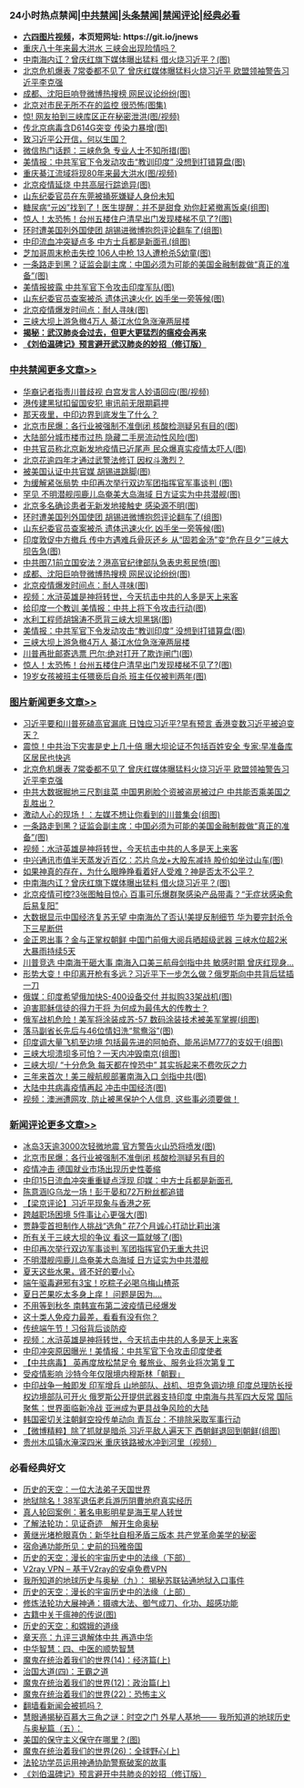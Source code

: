 <div id="tt">
<h3>24小时热点禁闻|<a href="#%E4%B8%AD%E5%85%B1%E7%A6%81%E9%97%BB%E6%9B%B4%E5%A4%9A%E6%96%87%E7%AB%A0">中共禁闻</a>|<a href="#%E5%9B%BE%E7%89%87%E6%96%B0%E9%97%BB%E6%9B%B4%E5%A4%9A%E6%96%87%E7%AB%A0">头条禁闻</a>|<a href="#%E6%96%B0%E9%97%BB%E8%AF%84%E8%AE%BA%E6%9B%B4%E5%A4%9A%E6%96%87%E7%AB%A0">禁闻评论|<a href="#%E5%BF%85%E7%9C%8B%E7%BB%8F%E5%85%B8%E5%A5%BD%E6%96%87">经典必看</a></h3>
<ul>
<li><b><a href="http://d1.bdrive.tk/64.mp4" target="_blank">六四图片视频</a>，本页短网址: https://git.io/jnews</b></li>
<li><a href="https://github.com/fqnews/bnews/blob/master/ssgc/20200623/1348962.md">重庆八十年来最大洪水    三峡会出现险情吗？</a></li>
<li><a href="https://github.com/fqnews/bnews/blob/master/topimagenews/20200623/1349055.md">中南海内讧？曾庆红旗下媒体曝出猛料 借火烧习近平？(图)</a></li>
<li><a href="https://github.com/fqnews/bnews/blob/master/topimagenews/20200623/1349276.md">北京危机爆表 7常委都不见了 曾庆红媒体曝猛料火烧习近平 欧盟领袖警告习近平李克强</a></li>
<li><a href="https://github.com/fqnews/bnews/blob/master/cbnews/20200623/1349252.md">成都、沈阳巨响登微博热搜榜 网民议论纷纷(图)</a></li>
<li><a href="https://github.com/fqnews/bnews/blob/master/cbnews/20200623/1349058.md">北京对市民无所不在的监控 很恐怖(图集)</a></li>
<li><a href="https://github.com/fqnews/bnews/blob/master/cnnews/20200623/1349169.md">惊! 网友拍到三峡库区正在秘密泄洪(图/视频)</a></li>
<li><a href="https://github.com/fqnews/bnews/blob/master/cbnews/20200623/1349037.md">传北京病毒含D614G突变 传染力暴增(图)</a></li>
<li><a href="https://github.com/fqnews/bnews/blob/master/weiquan/20200623/1348783.md">致习近平公开信，何以生国？</a></li>
<li><a href="https://github.com/fqnews/bnews/blob/master/cbnews/20200623/1349045.md">微信热门话题：三峡危急 专业人士不知所措(图)</a></li>
<li><a href="https://github.com/fqnews/bnews/blob/master/cbnews/20200623/1349230.md">美情报：中共军官下令发动攻击“教训印度” 没想到打错算盘(图)</a></li>
<li><a href="https://github.com/fqnews/bnews/blob/master/cbnews/20200623/1348941.md">重庆綦江流域将现80年来最大洪水(图/视频)</a></li>
<li><a href="https://github.com/fqnews/bnews/blob/master/cbnews/20200623/1349094.md">北京疫情延烧 中共高层行踪诡异(图)</a></li>
<li><a href="https://github.com/fqnews/bnews/blob/master/cbnews/20200623/1348951.md">山东纪委官员在东莞被捅死嫌疑人身份未知</a></li>
<li><a href="https://github.com/fqnews/bnews/blob/master/health/20200623/1349131.md">糖尿病“元凶”找到了！医生提醒：并不是甜食 劝你赶紧撤离饭桌(组图)</a></li>
<li><a href="https://github.com/fqnews/bnews/blob/master/cbnews/20200623/1349203.md">惊人！太恐怖！台州五楼住户清早出门发现楼梯不见了?(图)</a></li>
<li><a href="https://github.com/fqnews/bnews/blob/master/cbnews/20200623/1349277.md">环时遭美国列外国使团 胡锡进微博抱怨评论翻车了(组图)</a></li>
<li><a href="https://github.com/fqnews/bnews/blob/master/cbnews/20200623/1349060.md">中印流血冲突疑点多 中方士兵都是新面孔(组图)</a></li>
<li><a href="https://github.com/fqnews/bnews/blob/master/cnnews/20200623/1348979.md">芝加哥周末枪击失控 106人中枪 13人遭枪杀5幼童(图)</a></li>
<li><a href="https://github.com/fqnews/bnews/blob/master/topimagenews/20200623/1349250.md">一条路走到黑？证监会副主席：中国必须为可能的美国金融制裁做“真正的准备”(图)</a></li>
<li><a href="https://github.com/fqnews/bnews/blob/master/cbnews/20200623/1349059.md">美情报披露 中共军官下令攻击印度军队(图)</a></li>
<li><a href="https://github.com/fqnews/bnews/blob/master/cbnews/20200623/1349273.md">山东纪委官员查案被杀 遗体迅速火化 凶手坐一旁等候(图)</a></li>
<li><a href="https://github.com/fqnews/bnews/blob/master/cbnews/20200623/1349251.md">北京疫情爆发时间点：耐人寻味(图)</a></li>
<li><a href="https://github.com/fqnews/bnews/blob/master/cbnews/20200623/1349208.md">三峡大坝上游急撤4万人 綦江水位急涨淹两层楼</a></li>
<li><b><a href="https://github.com/fqnews/bnews/blob/master/comments/20200211/1275071.md" target="_blank">揭秘：武汉肺炎会过去，但更大更猛烈的瘟疫会再来</a></b></li>
<li><b><a href="https://github.com/fqnews/bnews/blob/master/comments/20200207/1272816.md" target="_blank">《刘伯温碑记》预言避开武汉肺炎的妙招（修订版）</a></b></li>
</ul>
</div>

<div class="catlist">
<h3><a href="https://github.com/fqnews/bnews/blob/master/cbnews/" target="_blank">中共禁闻</a><span><a href="https://github.com/fqnews/bnews/blob/master/cbnews/" target="_blank" rel="nofollow">更多文章>></a></span></h3>
<ul>
<li><a href="https://github.com/fqnews/bnews/blob/master/cbnews/20200623/1349397.md" target="_blank">华裔记者指责川普歧视 白宫发言人妙语回应(图/视频)</a></li>
<li><a href="https://github.com/fqnews/bnews/blob/master/cbnews/20200623/1349392.md" target="_blank">港传建黑狱扣留国安犯 审讯前无限期羁押</a></li>
<li><a href="https://github.com/fqnews/bnews/blob/master/cbnews/20200623/1349386.md" target="_blank">那天夜里，中印边界到底发生了什么？</a></li>
<li><a href="https://github.com/fqnews/bnews/blob/master/cbnews/20200623/1349377.md" target="_blank">北京市民爆：各行业被强制不准倒闭 核酸检测疑另有目的(图)</a></li>
<li><a href="https://github.com/fqnews/bnews/blob/master/cbnews/20200623/1349350.md" target="_blank">大陆部分城市楼市过热 隐藏二手房流动性风险(图)</a></li>
<li><a href="https://github.com/fqnews/bnews/blob/master/cbnews/20200623/1349349.md" target="_blank">中共官员称北京新发地疫情已近尾声 民众爆真实疫情太吓人(图)</a></li>
<li><a href="https://github.com/fqnews/bnews/blob/master/cbnews/20200623/1349314.md" target="_blank">北京花逾四年才通过武警法修订 因权斗激烈？</a></li>
<li><a href="https://github.com/fqnews/bnews/blob/master/cbnews/20200623/1349313.md" target="_blank">被美国认证中共官媒 胡锡进跳脚(图)</a></li>
<li><a href="https://github.com/fqnews/bnews/blob/master/cbnews/20200623/1349295.md" target="_blank">为缓解紧张局势 中印再次举行双边军团指挥官军事谈判 (图)</a></li>
<li><a href="https://github.com/fqnews/bnews/blob/master/cbnews/20200623/1349284.md" target="_blank">罕见 不明潜舰闯鹿儿岛奄美大岛海域 日方证实为中共潜舰(图)</a></li>
<li><a href="https://github.com/fqnews/bnews/blob/master/cbnews/20200623/1349283.md" target="_blank">北京多名确诊患者无新发地接触史 感染源不明(图)</a></li>
<li><a href="https://github.com/fqnews/bnews/blob/master/cbnews/20200623/1349277.md" target="_blank">环时遭美国列外国使团 胡锡进微博抱怨评论翻车了(组图)</a></li>
<li><a href="https://github.com/fqnews/bnews/blob/master/cbnews/20200623/1349273.md" target="_blank">山东纪委官员查案被杀 遗体迅速火化 凶手坐一旁等候(图)</a></li>
<li><a href="https://github.com/fqnews/bnews/blob/master/cbnews/20200623/1349266.md" target="_blank">印度敦促中方撤兵 传中方遇难兵骨灰还乡 从“固若金汤”变“危在旦夕”三峡大坝告急(图)</a></li>
<li><a href="https://github.com/fqnews/bnews/blob/master/cbnews/20200623/1349253.md" target="_blank">中共图7.1前立国安法？港高官纪律部队急表忠惹民愤(图)</a></li>
<li><a href="https://github.com/fqnews/bnews/blob/master/cbnews/20200623/1349252.md" target="_blank">成都、沈阳巨响登微博热搜榜 网民议论纷纷(图)</a></li>
<li><a href="https://github.com/fqnews/bnews/blob/master/cbnews/20200623/1349251.md" target="_blank">北京疫情爆发时间点：耐人寻味(图)</a></li>
<li><a href="https://github.com/fqnews/bnews/blob/master/comments/20200623/1273653.md" target="_blank">视频：水浒英雄是神将转世，今天抗击中共的人多是天上来客</a></li>
<li><a href="https://github.com/fqnews/bnews/blob/master/cbnews/20200623/1349244.md" target="_blank">给印度一个教训 美情报：中共上将下令攻击行动(图)</a></li>
<li><a href="https://github.com/fqnews/bnews/blob/master/cbnews/20200623/1349243.md" target="_blank">水利工程师胡锦涛不愿背三峡大坝黑锅(图)</a></li>
<li><a href="https://github.com/fqnews/bnews/blob/master/cbnews/20200623/1349230.md" target="_blank">美情报：中共军官下令发动攻击“教训印度” 没想到打错算盘(图)</a></li>
<li><a href="https://github.com/fqnews/bnews/blob/master/cbnews/20200623/1349208.md" target="_blank">三峡大坝上游急撤4万人 綦江水位急涨淹两层楼</a></li>
<li><a href="https://github.com/fqnews/bnews/blob/master/cbnews/20200623/1349210.md" target="_blank">川普再批邮寄选票 巴尔:绝对打开了欺诈闸门(图)</a></li>
<li><a href="https://github.com/fqnews/bnews/blob/master/cbnews/20200623/1349203.md" target="_blank">惊人！太恐怖！台州五楼住户清早出门发现楼梯不见了?(图)</a></li>
<li><a href="https://github.com/fqnews/bnews/blob/master/cbnews/20200623/1349187.md" target="_blank">19岁女孩被班主任猥亵后自杀 班主任仅被判两年(图)</a></li>

</ul>
</div>
<div class="catlist">
<h3><a href="https://github.com/fqnews/bnews/blob/master/topimagenews/" target="_blank">图片新闻</a><span><a href="https://github.com/fqnews/bnews/blob/master/topimagenews/" target="_blank" rel="nofollow">更多文章>></a></span></h3>
<ul>
<li><a href="https://github.com/fqnews/bnews/blob/master/topimagenews/20200623/1349381.md" target="_blank">习近平要和川普死磕高官漏底 日蚀应习近平?早有预言 香港变数习近平被迫变天？</a></li>
<li><a href="https://github.com/fqnews/bnews/blob/master/topimagenews/20200623/1349354.md" target="_blank">震惊！中共治下灾害是史上几十倍 曝大坝论证不包括百姓安全 专家:早准备库区居民也快逃</a></li>
<li><a href="https://github.com/fqnews/bnews/blob/master/topimagenews/20200623/1349276.md" target="_blank">北京危机爆表 7常委都不见了 曾庆红媒体曝猛料火烧习近平 欧盟领袖警告习近平李克强</a></li>
<li><a href="https://github.com/fqnews/bnews/blob/master/topimagenews/20200623/1349265.md" target="_blank">中共大数据掘地三尺割韭菜 中国男刷脸个资被盗房被过户 中共能否乘美国之乱胜出？</a></li>
<li><a href="https://github.com/fqnews/bnews/blob/master/topimagenews/20200623/1349264.md" target="_blank">激动人心的现场！：左媒不想让你看到的川普集会(组图)</a></li>
<li><a href="https://github.com/fqnews/bnews/blob/master/topimagenews/20200623/1349250.md" target="_blank">一条路走到黑？证监会副主席：中国必须为可能的美国金融制裁做“真正的准备”(图)</a></li>
<li><a href="https://github.com/fqnews/bnews/blob/master/comments/20200623/1273653.md" target="_blank">视频：水浒英雄是神将转世，今天抗击中共的人多是天上来客</a></li>
<li><a href="https://github.com/fqnews/bnews/blob/master/topimagenews/20200623/1349209.md" target="_blank">中兴通讯市值半天蒸发近百亿：芯片乌龙+大股东减持 股价如坐过山车(图)</a></li>
<li><a href="https://github.com/fqnews/bnews/blob/master/comments/20200623/1346844.md" target="_blank">如果神真的存在，为什么眼睁睁看着好人受难？神是否太不公平？</a></li>
<li><a href="https://github.com/fqnews/bnews/blob/master/topimagenews/20200623/1349055.md" target="_blank">中南海内讧？曾庆红旗下媒体曝出猛料 借火烧习近平？(图)</a></li>
<li><a href="https://github.com/fqnews/bnews/blob/master/topimagenews/20200622/1348866.md" target="_blank">北京疫情可控?3张图触目惊心 百事可乐爆群聚感染产品带毒？“无症状感染愈后易复阳”</a></li>
<li><a href="https://github.com/fqnews/bnews/blob/master/topimagenews/20200622/1348792.md" target="_blank">大数据显示中国经济复苏无望 中南海怂了否认!美提反制细节 华为要完封杀令下三星断供</a></li>
<li><a href="https://github.com/fqnews/bnews/blob/master/topimagenews/20200622/1348785.md" target="_blank">金正恩出事？金与正掌权朝鲜 中国门前俄大阅兵晒超级武器 三峡水位超2米 大暴雨持续5天</a></li>
<li><a href="https://github.com/fqnews/bnews/blob/master/topimagenews/20200622/1348754.md" target="_blank">川普竞选 中南海干砸大事 南海入口美三航母剑指中共 敏感时期 曾庆红现身&#8230;</a></li>
<li><a href="https://github.com/fqnews/bnews/blob/master/topimagenews/20200622/1348732.md" target="_blank">形势大变！中印离开枪有多远？习近平下一步怎么做？俄罗斯向中共背后猛插一刀</a></li>
<li><a href="https://github.com/fqnews/bnews/blob/master/topimagenews/20200622/1348717.md" target="_blank">俄媒：印度希望俄加快S-400设备交付 并拟购33架战机(图)</a></li>
<li><a href="https://github.com/fqnews/bnews/blob/master/comments/20200622/1346846.md" target="_blank">迫害耶稣信徒的得力干将  为何成为最伟大的传教士？</a></li>
<li><a href="https://github.com/fqnews/bnews/blob/master/topimagenews/20200622/1348710.md" target="_blank">俄军战机危险！美军将涂装成苏-57 数码涂装技术被美军掌握(组图)</a></li>
<li><a href="https://github.com/fqnews/bnews/blob/master/topimagenews/20200622/1348709.md" target="_blank">落马副省长先后与46位情妇洗“鸳鸯浴”(图)</a></li>
<li><a href="https://github.com/fqnews/bnews/blob/master/topimagenews/20200622/1348686.md" target="_blank">印度调大量飞机至边境 包括最先进的阿帕奇、能吊运M777的支奴干(组图)</a></li>
<li><a href="https://github.com/fqnews/bnews/blob/master/topimagenews/20200622/1348555.md" target="_blank">三峡大坝溃坝多可怕？一天内冲毁南京(组图)</a></li>
<li><a href="https://github.com/fqnews/bnews/blob/master/topimagenews/20200622/1348484.md" target="_blank">三峡大坝/ “十分危急 每天都在惶恐中” 其实拆起来不费吹灰之力</a></li>
<li><a href="https://github.com/fqnews/bnews/blob/master/topimagenews/20200622/1348425.md" target="_blank">三年来首次！美三艘航舰部署南海入口 剑指中共(图)</a></li>
<li><a href="https://github.com/fqnews/bnews/blob/master/topimagenews/20200622/1348419.md" target="_blank">大陆中共病毒疫情再起 冲击中国经济(图)</a></li>
<li><a href="https://github.com/fqnews/bnews/blob/master/comments/20200621/1348405.md" target="_blank">视频：澳洲遭网攻, 防止被黑保护个人信息, 这些事必须要做！</a></li>

</ul>
</div>
<div class="catlist">
<h3><a href="https://github.com/fqnews/bnews/blob/master/comments/" target="_blank">新闻评论</a><span><a href="https://github.com/fqnews/bnews/blob/master/comments/" target="_blank" rel="nofollow">更多文章>></a></span></h3>
<ul>
<li><a href="https://github.com/fqnews/bnews/blob/master/comments/20200623/1349409.md" target="_blank">冰岛3天逾3000次轻微地震 官方警告火山恐将喷发(图)</a></li>
<li><a href="https://github.com/fqnews/bnews/blob/master/comments/20200623/1349368.md" target="_blank">北京市民爆：各行业被强制不准倒闭  核酸检测疑另有目的</a></li>
<li><a href="https://github.com/fqnews/bnews/blob/master/comments/20200623/1349365.md" target="_blank">疫情冲击 德国就业市场出现历史性萎缩</a></li>
<li><a href="https://github.com/fqnews/bnews/blob/master/comments/20200623/1349362.md" target="_blank">中印15日流血冲突重重疑点浮现  印媒：中方士兵都是新面孔</a></li>
<li><a href="https://github.com/fqnews/bnews/blob/master/comments/20200623/1349345.md" target="_blank">陈意涵IG乌龙一场！彭于晏和72万粉丝都追错</a></li>
<li><a href="https://github.com/fqnews/bnews/blob/master/comments/20200623/1349337.md" target="_blank">【梁京评论】习近平现象与香港之死</a></li>
<li><a href="https://github.com/fqnews/bnews/blob/master/comments/20200623/1349335.md" target="_blank">跨越职场困境 5件事让心更强大(图)</a></li>
<li><a href="https://github.com/fqnews/bnews/blob/master/comments/20200623/1349316.md" target="_blank">贾静雯首担制作人挑战“选角”  花7个月诚心打动比莉出演</a></li>
<li><a href="https://github.com/fqnews/bnews/blob/master/comments/20200623/1349300.md" target="_blank">所有关于三峡大坝的争议 看这一篇就够了(图)</a></li>
<li><a href="https://github.com/fqnews/bnews/blob/master/comments/20200623/1349285.md" target="_blank">中印再次举行双边军事谈判 军团指挥官仍无重大共识</a></li>
<li><a href="https://github.com/fqnews/bnews/blob/master/comments/20200623/1349278.md" target="_blank">不明潜舰闯鹿儿岛奄美大岛海域 日方证实为中共潜舰</a></li>
<li><a href="https://github.com/fqnews/bnews/blob/master/comments/20200623/1349263.md" target="_blank">夏天这些水果，肾不好的要小心</a></li>
<li><a href="https://github.com/fqnews/bnews/blob/master/comments/20200623/1349258.md" target="_blank">端午驱毒避邪有3宝！吃粽子必喝乌梅山楂茶</a></li>
<li><a href="https://github.com/fqnews/bnews/blob/master/comments/20200623/1349257.md" target="_blank">夏日芒果吃太多身上痒！ 问题是因为&#8230;.</a></li>
<li><a href="https://github.com/fqnews/bnews/blob/master/comments/20200623/1349256.md" target="_blank">不用等到秋冬 南韩宣布第二波疫情已经爆发</a></li>
<li><a href="https://github.com/fqnews/bnews/blob/master/comments/20200623/1349255.md" target="_blank">这十类人免疫力最差，看看有没有你？</a></li>
<li><a href="https://github.com/fqnews/bnews/blob/master/comments/20200623/1349254.md" target="_blank">传统端午节！习俗背后谈防疫</a></li>
<li><a href="https://github.com/fqnews/bnews/blob/master/comments/20200623/1273653.md" target="_blank">视频：水浒英雄是神将转世，今天抗击中共的人多是天上来客</a></li>
<li><a href="https://github.com/fqnews/bnews/blob/master/comments/20200623/1349245.md" target="_blank">中印冲突原因曝光！美情报：中共军官下令攻击印度使者</a></li>
<li><a href="https://github.com/fqnews/bnews/blob/master/comments/20200623/1349239.md" target="_blank">【中共病毒】 英再度放松禁足令 餐旅业、服务业将次第复工</a></li>
<li><a href="https://github.com/fqnews/bnews/blob/master/comments/20200623/1349213.md" target="_blank">受疫情影响 沙特今年仅限境内穆斯林「朝觐」</a></li>
<li><a href="https://github.com/fqnews/bnews/blob/master/comments/20200623/1349206.md" target="_blank">中印战争一触即发 印军增兵 山地部队、战机、坦克急调边境 印度总理防长授权边境部队可开火 俄罗斯公开提供武器支持印度 中南海与共军四大反常 国际聚焦：世界面临新冷战 亚洲成为更具战争风险的大陆</a></li>
<li><a href="https://github.com/fqnews/bnews/blob/master/comments/20200623/1349191.md" target="_blank">韩国密切关注朝鲜空投传单动向 青瓦台：不排除采取军事行动</a></li>
<li><a href="https://github.com/fqnews/bnews/blob/master/comments/20200623/1349168.md" target="_blank">【微博精粹】除了抓就是暗杀 习近平敌人遍天下 西朝鲜退回到朝鲜(组图)</a></li>
<li><a href="https://github.com/fqnews/bnews/blob/master/comments/20200623/1349158.md" target="_blank">贵州木瓜镇水淹深四米 重庆铁路被水冲到河里（视频）</a></li>

</ul>
</div>

<div class="catlist">
<h3>必看经典好文</h3>
<ul>
<li><a href="https://github.com/fqnews/bnews/blob/master/tculture/20121025/73067.md" target="_blank">历史的天空：一位大法弟子天国世界</a></li>
<li><a href="https://github.com/fqnews/bnews/blob/master/cbnews/20200531/1337381.md" target="_blank">地狱除名！38军退伍老兵游历阴曹地府真实经历</a></li>
<li><a href="https://github.com/fqnews/bnews/blob/master/comments/20200523/1332915.md" target="_blank">真人轮回案例：著名电影明星是海王星人转世</a></li>
<li><a href="https://github.com/fqnews/bnews/blob/master/comments/20200307/1289968.md" target="_blank">了解法轮功：见证奇迹　解开生命奥秘</a></li>
<li><a href="https://github.com/fqnews/bnews/blob/master/lifebaike/20180921/1001174.md" target="_blank">黄继光堵枪眼真伪：新华社自相矛盾三版本 共产党革命美学的秘密</a></li>
<li><a href="https://github.com/fqnews/bnews/blob/master/cbnews/20180711/970353.md" target="_blank">宿命通功能所见：史前的玛雅帝国</a></li>
<li><a href="https://github.com/fqnews/bnews/blob/master/tculture/20121025/73066.md" target="_blank">历史的天空：漫长的宇宙历史中的法缘（下部）</a></li>
<li><a href="https://github.com/fqnews/bnews/blob/master/comments/20200112/1257608.md" target="_blank">V2ray VPN &#8211; 基于V2ray的安卓免费VPN</a></li>
<li><a href="https://github.com/fqnews/bnews/blob/master/topimagenews/20180325/919134.md" target="_blank">我所知道的地球历史与奥秘（九）： 揭秘苏联钻通地狱入口事件</a></li>
<li><a href="https://github.com/fqnews/bnews/blob/master/tculture/20121025/73065.md" target="_blank">历史的天空：漫长的宇宙历史中的法缘（上部）</a></li>
<li><a href="https://github.com/fqnews/bnews/blob/master/comments/20191203/1234383.md" target="_blank">修炼法轮功大展神通：摄魂大法、御气成刀、化功、超感功能</a></li>
<li><a href="https://github.com/fqnews/bnews/blob/master/ccpdope/20200531/1337409.md" target="_blank">古籍中关于瘟神的传说(图)</a></li>
<li><a href="https://github.com/fqnews/bnews/blob/master/cbnews/20190219/1083302.md" target="_blank">历史的天空：和嫦娥的道缘</a></li>
<li><a href="https://github.com/fqnews/bnews/blob/master/comments/20131119/1029445.md" target="_blank">章天亮：九评三退解体中共 再造中华</a></li>
<li><a href="https://github.com/fqnews/bnews/blob/master/comments/20200605/783247.md" target="_blank">中华智慧：四、中医的顺势智慧</a></li>
<li><a href="https://github.com/fqnews/bnews/blob/master/topimagenews/20180605/953415.md" target="_blank">魔鬼在统治着我们的世界(14)：经济篇(上)</a></li>
<li><a href="https://github.com/fqnews/bnews/blob/master/cbnews/20180310/912637.md" target="_blank">治国大道(四)：王霸之道</a></li>
<li><a href="https://github.com/fqnews/bnews/blob/master/topimagenews/20180601/951286.md" target="_blank">魔鬼在统治着我们的世界(12)：政治篇(上)</a></li>
<li><a href="https://github.com/fqnews/bnews/blob/master/comments/20180804/981524.md" target="_blank">魔鬼在统治着我们的世界(22)：恐怖主义</a></li>
<li><a href="https://github.com/fqnews/bnews/blob/master/fanqiang/20200616/1345793.md" target="_blank">翻墙看新闻会被抓吗？</a></li>
<li><a href="https://github.com/fqnews/bnews/blob/master/cbnews/20170907/819423.md" target="_blank">慧眼通揭秘百慕大三角之谜：时空之门 外星人基地—— 我所知道的地球历史与奥秘篇（五）：</a></li>
<li><a href="https://github.com/fqnews/bnews/blob/master/lifebaike/20200520/1331379.md" target="_blank">美国的保守主义保守在哪里？(图)</a></li>
<li><a href="https://github.com/fqnews/bnews/blob/master/comments/20181210/1044798.md" target="_blank">魔鬼在统治着我们的世界(26)：全球野心(上)</a></li>
<li><a href="https://github.com/fqnews/bnews/blob/master/cbnews/20170626/780479.md" target="_blank">法轮功学员运用神通协助警察破案的故事</a></li>
<li><a href="https://github.com/fqnews/bnews/blob/master/comments/20200207/1272816.md" target="_blank">《刘伯温碑记》预言避开中共肺炎的妙招（修订版）</a></li>

</ul>
</div>